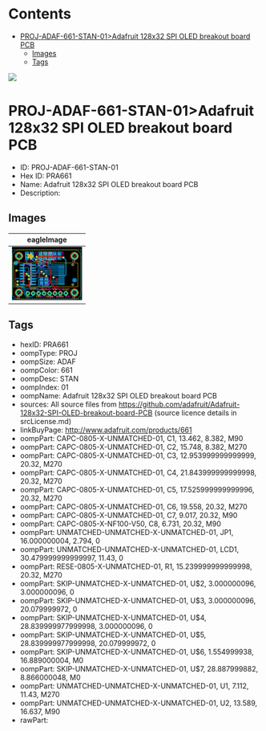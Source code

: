 



Contents
========

* [PROJ-ADAF-661-STAN-01>Adafruit 128x32 SPI OLED breakout board PCB](#proj-adaf-661-stan-01adafruit-128x32-spi-oled-breakout-board-pcb)
	* [Images](#images)
	* [Tags](#tags)
  
![][im]
# PROJ-ADAF-661-STAN-01>Adafruit 128x32 SPI OLED breakout board PCB

- ID: PROJ-ADAF-661-STAN-01
- Hex ID: PRA661
- Name: Adafruit 128x32 SPI OLED breakout board PCB
- Description: 

## Images
  
  

|eagleImage|
| :---: |
|[![eagleImage](eagleImage_140.png)](eagleImage_600.png)|

## Tags

- hexID: PRA661
- oompType: PROJ
- oompSize: ADAF
- oompColor: 661
- oompDesc: STAN
- oompIndex: 01
- oompName: Adafruit 128x32 SPI OLED breakout board PCB
- sources: All source files from https://github.com/adafruit/Adafruit-128x32-SPI-OLED-breakout-board-PCB (source licence details in srcLicense.md)
- linkBuyPage: http://www.adafruit.com/products/661
- oompPart: CAPC-0805-X-UNMATCHED-01, C1, 13.462, 8.382, M90
- oompPart: CAPC-0805-X-UNMATCHED-01, C2, 15.748, 8.382, M270
- oompPart: CAPC-0805-X-UNMATCHED-01, C3, 12.953999999999999, 20.32, M270
- oompPart: CAPC-0805-X-UNMATCHED-01, C4, 21.843999999999998, 20.32, M270
- oompPart: CAPC-0805-X-UNMATCHED-01, C5, 17.525999999999996, 20.32, M270
- oompPart: CAPC-0805-X-UNMATCHED-01, C6, 19.558, 20.32, M270
- oompPart: CAPC-0805-X-UNMATCHED-01, C7, 9.017, 20.32, M90
- oompPart: CAPC-0805-X-NF100-V50, C8, 6.731, 20.32, M90
- oompPart: UNMATCHED-UNMATCHED-X-UNMATCHED-01, JP1, 16.000000004, 2.794, 0
- oompPart: UNMATCHED-UNMATCHED-X-UNMATCHED-01, LCD1, 30.479999999999997, 11.43, 0
- oompPart: RESE-0805-X-UNMATCHED-01, R1, 15.239999999999998, 20.32, M270
- oompPart: SKIP-UNMATCHED-X-UNMATCHED-01, U$2, 3.000000096, 3.000000096, 0
- oompPart: SKIP-UNMATCHED-X-UNMATCHED-01, U$3, 3.000000096, 20.079999972, 0
- oompPart: SKIP-UNMATCHED-X-UNMATCHED-01, U$4, 28.839999977999998, 3.000000096, 0
- oompPart: SKIP-UNMATCHED-X-UNMATCHED-01, U$5, 28.839999977999998, 20.079999972, 0
- oompPart: SKIP-UNMATCHED-X-UNMATCHED-01, U$6, 1.554999938, 16.889000004, M0
- oompPart: SKIP-UNMATCHED-X-UNMATCHED-01, U$7, 28.887999882, 8.866000048, M0
- oompPart: UNMATCHED-UNMATCHED-X-UNMATCHED-01, U1, 7.112, 11.43, M270
- oompPart: UNMATCHED-UNMATCHED-X-UNMATCHED-01, U2, 13.589, 16.637, M90
- rawPart: 



[im]: eagleImage_450.png
